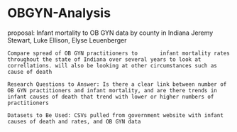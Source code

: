 # OBGYN-Analysis

proposal:
    Infant mortality to OB GYN data by county in Indiana
    Jeremy Stewart, Luke Ellison, Elyse Leuenberger

    Compare spread of OB GYN practitioners to       infant mortality rates throughout the state of Indiana over several years to look at correllations. will also be looking at other circumstances such as cause of death 
    
    Research Questions to Answer: Is there a clear link between number of OB GYN practitioners and infant mortality, and are there trends in infant causes of death that trend with lower or higher numbers of practitioners

    Datasets to Be Used: CSVs pulled from government website with infant causes of death and rates, and OB GYN data
